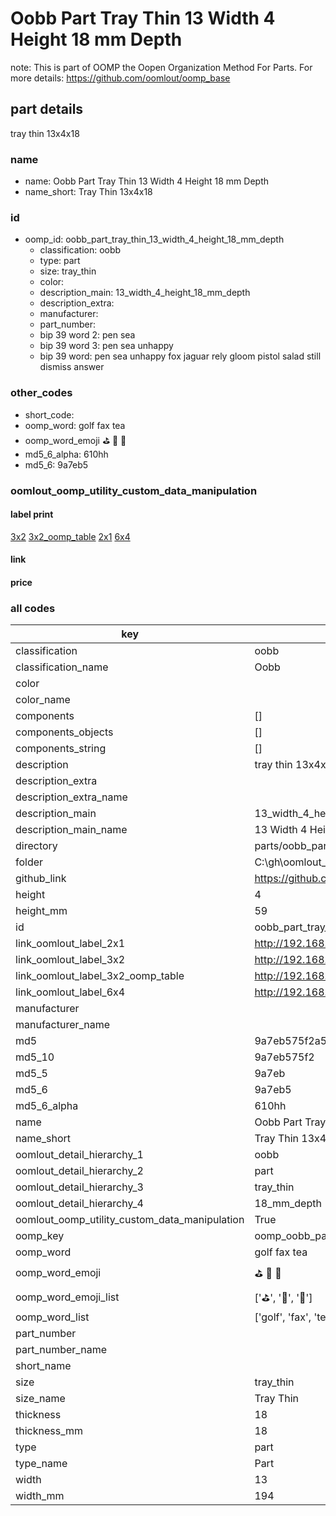 # Oobb Part Tray Thin 13 Width 4 Height 18 mm Depth  

note: This is part of OOMP the Oopen Organization Method For Parts. For more details: https://github.com/oomlout/oomp_base

##  part details
  



tray thin 13x4x18



### name
* name: Oobb Part Tray Thin 13 Width 4 Height 18 mm Depth
* name_short: Tray Thin 13x4x18 
### id
* oomp_id: oobb_part_tray_thin_13_width_4_height_18_mm_depth
  * classification: oobb
  * type: part
  * size: tray_thin
  * color: 
  * description_main: 13_width_4_height_18_mm_depth
  * description_extra: 
  * manufacturer: 
  * part_number: 
  * bip 39 word 2: pen sea
  * bip 39 word 3: pen sea unhappy
  * bip 39 word: pen sea unhappy fox jaguar rely gloom pistol salad still dismiss answer

### other_codes
* short_code: 
* oomp_word: golf fax tea
* oomp_word_emoji :golf: :fax: :tea:
* md5_6_alpha: 610hh
* md5_6: 9a7eb5






### oomlout_oomp_utility_custom_data_manipulation
#### label print
[3x2](http://192.168.1.245:1112/?label=oomp%20610hh)
[3x2_oomp_table](http://192.168.1.108:1112/?label=oomp%20610hh)
[2x1](http://192.168.1.242:1112/?label=oomp%20610hh)
[6x4](http://192.168.1.55:1112/?label=oomp%20610hh)    

#### link

                              

#### price







### all codes 
| key | value |  
| --- | --- |  
| classification | oobb |  
| classification_name | Oobb |  
| color |  |  
| color_name |  |  
| components | [] |  
| components_objects | [] |  
| components_string | [] |  
| description | tray thin 13x4x18 |  
| description_extra |  |  
| description_extra_name |  |  
| description_main | 13_width_4_height_18_mm_depth |  
| description_main_name | 13 Width 4 Height 18 mm Depth |  
| directory | parts/oobb_part_tray_thin_13_width_4_height_18_mm_depth |  
| folder | C:\gh\oomlout_oobb_version_4_generated_parts\parts\oobb_part_tray_thin_13_width_4_height_18_mm_depth |  
| github_link | https://github.com/oomlout/oomlout_oomp_part_src/tree/main/parts/oobb_part_tray_thin_13_width_4_height_18_mm_depth |  
| height | 4 |  
| height_mm | 59 |  
| id | oobb_part_tray_thin_13_width_4_height_18_mm_depth |  
| link_oomlout_label_2x1 | http://192.168.1.242:1112/?label=oomp%20610hh |  
| link_oomlout_label_3x2 | http://192.168.1.245:1112/?label=oomp%20610hh |  
| link_oomlout_label_3x2_oomp_table | http://192.168.1.108:1112/?label=oomp%20610hh |  
| link_oomlout_label_6x4 | http://192.168.1.55:1112/?label=oomp%20610hh |  
| manufacturer |  |  
| manufacturer_name |  |  
| md5 | 9a7eb575f2a56c6ed5bb95c5dab07d13 |  
| md5_10 | 9a7eb575f2 |  
| md5_5 | 9a7eb |  
| md5_6 | 9a7eb5 |  
| md5_6_alpha | 610hh |  
| name | Oobb Part Tray Thin 13 Width 4 Height 18 mm Depth |  
| name_short | Tray Thin 13x4x18  |  
| oomlout_detail_hierarchy_1 | oobb |  
| oomlout_detail_hierarchy_2 | part |  
| oomlout_detail_hierarchy_3 | tray_thin |  
| oomlout_detail_hierarchy_4 | 18_mm_depth |  
| oomlout_oomp_utility_custom_data_manipulation | True |  
| oomp_key | oomp_oobb_part_tray_thin_13_width_4_height_18_mm_depth |  
| oomp_word | golf fax tea |  
| oomp_word_emoji | :golf: :fax: :tea: |  
| oomp_word_emoji_list | [':golf:', ':fax:', ':tea:'] |  
| oomp_word_list | ['golf', 'fax', 'tea'] |  
| part_number |  |  
| part_number_name |  |  
| short_name |  |  
| size | tray_thin |  
| size_name | Tray Thin |  
| thickness | 18 |  
| thickness_mm | 18 |  
| type | part |  
| type_name | Part |  
| width | 13 |  
| width_mm | 194 |  
